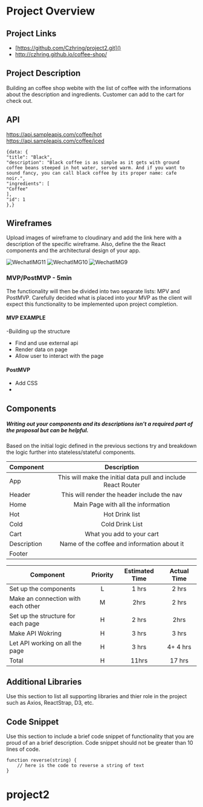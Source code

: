 # Project Overview

## Project Links

- [https://github.com/Czhring/project2.git]()
- http://czhring.github.io/coffee-shop/

## Project Description

Building an coffee shop webite with the list of coffee with the informations about the  description and ingredients. Customer can add to the cart for check out.

## API
 
https://api.sampleapis.com/coffee/hot
https://api.sampleapis.com/coffee/iced

```
{data: {
"title": "Black",
"description": "Black coffee is as simple as it gets with ground coffee beans steeped in hot water, served warm. And if you want to sound fancy, you can call black coffee by its proper name: cafe noir.",
"ingredients": [
"Coffee"
],
"id": 1
},} 
```


## Wireframes

Upload images of wireframe to cloudinary and add the link here with a description of the specific wireframe. Also, define the the React components and the architectural design of your app.


![WechatIMG11](https://user-images.githubusercontent.com/92180822/139502323-d5755eca-7c8e-4d4c-b373-b487a11246e6.jpeg)
![WechatIMG10](https://user-images.githubusercontent.com/92180822/139502335-bf7e245e-ee8d-42ef-bd58-ad76d274c883.jpeg)
![WechatIMG9](https://user-images.githubusercontent.com/92180822/139502385-aaa987b6-6ebb-4d3a-932b-d26ef7998580.jpeg)


### MVP/PostMVP - 5min

The functionality will then be divided into two separate lists: MPV and PostMVP.  Carefully decided what is placed into your MVP as the client will expect this functionality to be implemented upon project completion.  

#### MVP EXAMPLE
-Building up the structure 
- Find and use external api 
- Render data on page 
- Allow user to interact with the page

#### PostMVP 

- Add CSS
- 

## Components
##### Writing out your components and its descriptions isn't a required part of the proposal but can be helpful.

Based on the initial logic defined in the previous sections try and breakdown the logic further into stateless/stateful components. 

| Component | Description | 
| --- | :---: |  
| App | This will make the initial data pull and include React Router| 
| Header | This will render the header include the nav | 
| Home | Main Page with all the information | 
| Hot | Hot Drink list | 
| Cold | Cold Drink List | 
| Cart | What you add to your cart |
| Description  | Name of the coffee and information about it |
| Footer |  | 



| Component | Priority | Estimated Time | Actual Time |
| --- | :---: |  :---: | :---: |
|  Set up the components | L | 1 hrs | 2 hrs |
| Make an connection with each other | M | 2hrs| 2 hrs |
|  Set up the structure for each page | H | 2 hrs| 2hrs |
|  Make API Wokring | H | 3 hrs| 3 hrs |
|  Let API working on all the page  | H | 3 hrs| 4+ 4 hrs |
| Total | H | 11hrs|  17 hrs |

## Additional Libraries
 Use this section to list all supporting libraries and thier role in the project such as Axios, ReactStrap, D3, etc. 

## Code Snippet

Use this section to include a brief code snippet of functionality that you are proud of an a brief description.  Code snippet should not be greater than 10 lines of code. 

```
function reverse(string) {
	// here is the code to reverse a string of text
}
```
# project2
